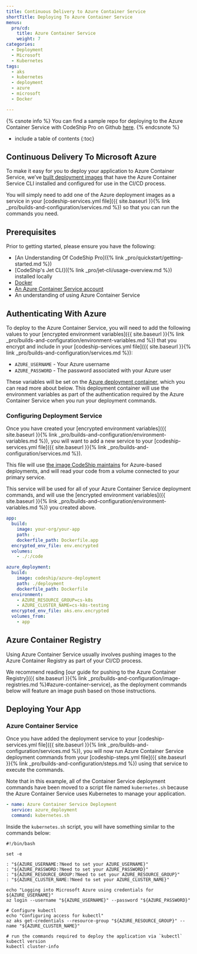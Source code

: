 ```yaml
---
title: Continuous Delivery to Azure Container Service
shortTitle: Deploying To Azure Container Service
menus:
  pro/cd:
    title: Azure Container Service
    weight: 7
categories:
  - Deployment
  - Microsoft
  - Kubernetes
tags:
  - aks
  - kubernetes
  - deployment
  - azure
  - microsoft
  - Docker

---
```


{% csnote info %}
You can find a sample repo for deploying to the Azure Container Service with CodeShip Pro on Github [here](https://github.com/codeship-library/azure-utilities).
{% endcsnote %}

* include a table of contents
{:toc}

## Continuous Delivery To Microsoft Azure

To make it easy for you to deploy your application to Azure Container Service, we’ve [built deployment images](https://github.com/codeship-library/azure-utilities) that have the Azure Container Service CLI installed and configured for use in the CI/CD process.

You will simply need to add one of the Azure deployment images as a service in your [codeship-services.yml file]({{ site.baseurl }}{% link _pro/builds-and-configuration/services.md %}) so that you can run the commands you need.

## Prerequisites

Prior to getting started, please ensure you have the following:

- [An Understanding Of CodeShip Pro]({% link _pro/quickstart/getting-started.md %})
- [CodeShip's Jet CLI]({% link _pro/jet-cli/usage-overview.md %}) installed locally
- [Docker](https://www.docker.com/products/docker-desktop)
- [An Azure Container Service account ](https://azure.microsoft.com/account/)
- An understanding of using Azure Container Service

## Authenticating With Azure

To deploy to the Azure Container Service, you will need to add the following values to your [encrypted environment variables]({{ site.baseurl }}{% link _pro/builds-and-configuration/environment-variables.md %}) that you encrypt and include in your [codeship-services.yml file]({{ site.baseurl }}{% link _pro/builds-and-configuration/services.md %}):

- `AZURE_USERNAME` - Your Azure username
- `AZURE_PASSWORD` - The password associated with your Azure user

These variables will be set on the [Azure deployment container](https://github.com/codeship-library/azure-utilities), which you can read more about below. This deployment container will use the environment variables as part of the authentication required by the Azure Container Service when you run your deployment commands.

### Configuring Deployment Service

Once you have created your [encrypted environment variables]({{ site.baseurl }}{% link _pro/builds-and-configuration/environment-variables.md %}), you will want to add a new service to your [codeship-services.yml file]({{ site.baseurl }}{% link _pro/builds-and-configuration/services.md %}).

This file will use [the image CodeShip maintains](https://github.com/codeship-library/azure-utilities) for Azure-based deployments, and will read your code from a volume connected to your primary service.

This service will be used for all of your Azure Container Service deployment commands, and will use the [encrypted environment variables]({{ site.baseurl }}{% link _pro/builds-and-configuration/environment-variables.md %}) you created above.

```yaml
app:
  build:
    image: your-org/your-app
    path: .
    dockerfile_path: Dockerfile.app
  encrypted_env_file: env.encrypted
  volumes:
    - ./:/code

azure_deployment:
  build:
    image: codeship/azure-deployment
    path: ./deployment
    dockerfile_path: Dockerfile
  environment:
    - AZURE_RESOURCE_GROUP=cs-k8s
    - AZURE_CLUSTER_NAME=cs-k8s-testing
  encrypted_env_file: aks.env.encrypted
  volumes_from:
    - app
```

## Azure Container Registry

Using Azure Container Service usually involves pushing images to the Azure Container Registry as part of your CI/CD process.

We recommend reading [our guide for pushing to the Azure Container Registry]({{ site.baseurl }}{% link _pro/builds-and-configuration/image-registries.md %}#azure-container-service), as the deployment commands below will feature an image push based on those instructions.

## Deploying Your App

### Azure Container Service

Once you have added the deployment service to your [codeship-services.yml file]({{ site.baseurl }}{% link _pro/builds-and-configuration/services.md %}), you will now run Azure Container Service deployment commands from your [codeship-steps.yml file]({{ site.baseurl }}{% link _pro/builds-and-configuration/steps.md %}) using that service to execute the commands.

Note that in this example, all of the Container Service deployment commands have been moved to a script file named `kubernetes.sh` because the Azure Container Service uses Kubernetes to manage your application.

```yaml
- name: Azure Container Service Deployment
  service: azure_deployment
  command: kubernetes.sh
```

Inside the `kubernetes.sh` script, you will have something similar to the commands below:

```shell
#!/bin/bash

set -e

: "${AZURE_USERNAME:?Need to set your AZURE_USERNAME}"
: "${AZURE_PASSWORD:?Need to set your AZURE_PASSWORD}"
: "${AZURE_RESOURCE_GROUP:?Need to set your AZURE_RESOURCE_GROUP}"
: "${AZURE_CLUSTER_NAME:?Need to set your AZURE_CLUSTER_NAME}"

echo "Logging into Microsoft Azure using credentials for ${AZURE_USERNAME}"
az login --username "${AZURE_USERNAME}" --password "${AZURE_PASSWORD}"

# Configure kubectl
echo "Configuring access for kubectl"
az aks get-credentials --resource-group "${AZURE_RESOURCE_GROUP}" --name "${AZURE_CLUSTER_NAME}"

# run the commands required to deploy the application via `kubectl`
kubectl version
kubectl cluster-info
```
